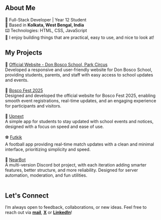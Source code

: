 ##  About Me
👤  Full-Stack Developer | Year 12 Student <br>
📍  Based in <b>Kolkata, West Bengal, India</b> <br>
⌨️  Technologies: HTML, CSS, JavaScript<br>
🧠  I enjoy building things that are practical, easy to use, and nice to look at!
<br>

## My Projects
🏫  [Official Website - Don Bosco School, Park Circus](https://www.donboscoparkcircus.org)<br>
Developed a responsive and user-friendly website for Don Bosco School, providing students, parents, and staff with easy access to school updates and events. <br>
<br>
🎉 [Bosco Fest 2025](https://www.boscofest.in) <br>
Designed and developed the official website for Bosco Fest 2025, enabling smooth event registrations, real-time updates, and an engaging experience for participants and visitors. <br>
<br>
📆  [Upnext](https://upnext0.vercel.app)<br>
A simple app for students to stay updated with school events and notices, designed with a focus on speed and ease of use. <br>
<br>
⚽  [Futkik](https://futkik.vercel.app) <br>
A football app providing real-time match updates with a clean and minimal interface, prioritizing simplicity and speed. <br>
<br>
💬  [NearBot](https://github.com/abhinavxk0/nearbot) <br>
A multi-version Discord bot project, with each iteration adding smarter features, better structure, and more reliability. Designed for server automation, moderation, and fun utilities. <br>
<br>

## Let's Connect
I’m always open to feedback, collaborations, or new ideas. Feel free to reach out via <b><a href="mailto:4bhinavxavierkujur@gmail.com">mail</a></b>, <b><a href="https://twitter.com/abhinavkujurx" target="blank">X</a></b> or <b><a href="https://linkedin.com/in/abhinav-xavier-kujur-371569335" target="blank">LinkedIn</a></b>!
